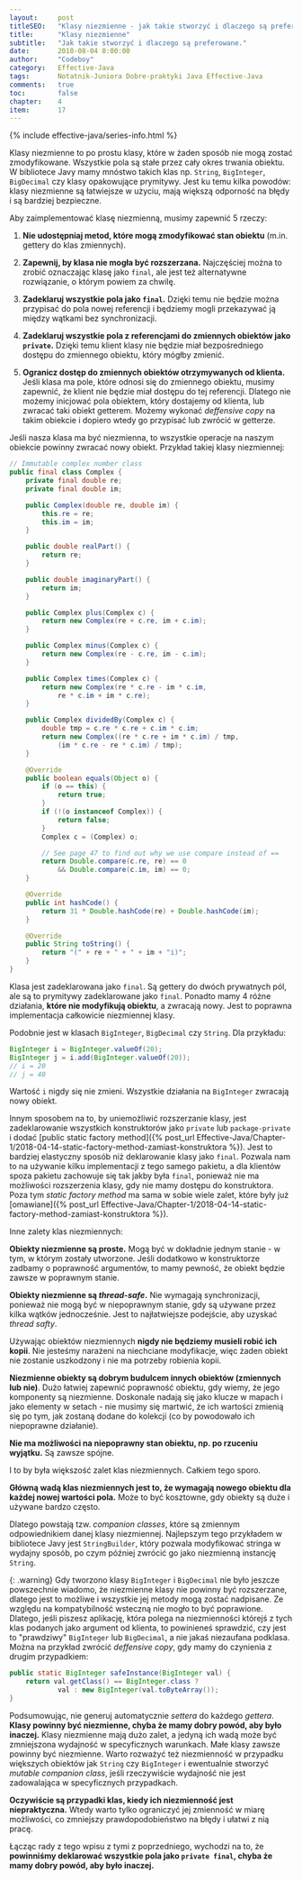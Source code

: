 ```yaml
---
layout:     post
titleSEO:	"Klasy niezmienne - jak takie stworzyć i dlaczego są preferowane"
title:      "Klasy niezmienne"
subtitle:   "Jak takie stworzyć i dlaczego są preferowane."
date:       2018-08-04 8:00:00
author:     "Codeboy"
category:   Effective-Java
tags:	    Notatnik-Juniora Dobre-praktyki Java Effective-Java
comments:   true
toc:        false
chapter:    4
item:       17
---
```


{% include effective-java/series-info.html %}

Klasy niezmienne to po prostu klasy, które w żaden sposób nie mogą zostać zmodyfikowane. Wszystkie pola są stałe przez cały okres trwania obiektu. W bibliotece Javy mamy mnóstwo takich klas np. `String`, `BigInteger`, `BigDecimal` czy klasy opakowujące prymitywy. Jest ku temu kilka powodów: klasy niezmienne są łatwiejsze w użyciu, mają większą odporność na błędy i są bardziej bezpieczne.

Aby zaimplementować klasę niezmienną, musimy zapewnić 5 rzeczy:

1. **Nie udostępniaj metod, które mogą zmodyfikować stan obiektu** (m.in. gettery do klas zmiennych).

2. **Zapewnij, by klasa nie mogła być rozszerzana.** Najczęściej można to zrobić oznaczając klasę jako `final`, ale jest też alternatywne rozwiązanie, o którym powiem za chwilę.

3. **Zadeklaruj wszystkie pola jako `final`.** Dzięki temu nie będzie można przypisać do pola nowej referencji i będziemy mogli przekazywać ją między wątkami bez synchronizacji.

4. **Zadeklaruj wszystkie pola z referencjami do zmiennych obiektów jako `private`.** Dzięki temu klient klasy nie będzie miał bezpośredniego dostępu do zmiennego obiektu, który mógłby zmienić.

5. **Ogranicz dostęp do zmiennych obiektów otrzymywanych od klienta.** Jeśli klasa ma pole, które odnosi się do zmiennego obiektu, musimy zapewnić, że klient nie będzie miał dostępu do tej referencji. Dlatego nie możemy inicjować pola obiektem, który dostajemy od klienta, lub zwracać taki obiekt getterem. Możemy wykonać *deffensive copy* na takim obiekcie i dopiero wtedy go przypisać lub zwrócić w getterze.

Jeśli nasza klasa ma być niezmienna, to wszystkie operacje na naszym obiekcie powinny zwracać nowy obiekt. Przykład takiej klasy niezmiennej:

```java
// Immutable complex number class
public final class Complex {
    private final double re;
    private final double im;

    public Complex(double re, double im) {
        this.re = re;
        this.im = im;
    }

    public double realPart() {
        return re;
    }

    public double imaginaryPart() {
        return im;
    }

    public Complex plus(Complex c) {
        return new Complex(re + c.re, im + c.im);
    }

    public Complex minus(Complex c) {
        return new Complex(re - c.re, im - c.im);
    }

    public Complex times(Complex c) {
        return new Complex(re * c.re - im * c.im,
            re * c.im + im * c.re);
    }

    public Complex dividedBy(Complex c) {
        double tmp = c.re * c.re + c.im * c.im;
        return new Complex((re * c.re + im * c.im) / tmp,
            (im * c.re - re * c.im) / tmp);
    }

    @Override
    public boolean equals(Object o) {
        if (o == this) {
            return true;
        }
        if (!(o instanceof Complex)) {
            return false;
        }
        Complex c = (Complex) o;

        // See page 47 to find out why we use compare instead of ==
        return Double.compare(c.re, re) == 0
            && Double.compare(c.im, im) == 0;
    }

    @Override
    public int hashCode() {
        return 31 * Double.hashCode(re) + Double.hashCode(im);
    }

    @Override
    public String toString() {
        return "(" + re + " + " + im + "i)";
    }
}
```

Klasa jest zadeklarowana jako `final`. Są gettery do dwóch prywatnych pól, ale są to prymitywy zadeklarowane jako `final`. Ponadto mamy 4 różne działania, **które nie modyfikują obiektu**, a zwracają nowy. Jest to poprawna implementacja całkowicie niezmiennej klasy. 

Podobnie jest w klasach `BigInteger`, `BigDecimal` czy `String`. Dla przykładu:

```java
BigInteger i = BigInteger.valueOf(20);
BigInteger j = i.add(BigInteger.valueOf(20));
// i = 20
// j = 40
```
Wartość `i` nigdy się nie zmieni. Wszystkie działania na `BigInteger` zwracają nowy obiekt.

Innym sposobem na to, by uniemożliwić rozszerzanie klasy, jest zadeklarowanie wszystkich konstruktorów jako `private` lub `package-private` i dodać [public static factory method]({% post_url Effective-Java/Chapter-1/2018-04-14-static-factory-method-zamiast-konstruktora %}). Jest to bardziej elastyczny sposób niż deklarowanie klasy jako `final`. Pozwala nam to na używanie kilku implementacji z tego samego pakietu, a dla klientów spoza pakietu zachowuje się tak jakby była `final`, ponieważ nie ma możliwości rozszerzenia klasy, gdy nie mamy dostępu do konstruktora. Poza tym *static factory method* ma sama w sobie wiele zalet, które były już [omawiane]({% post_url Effective-Java/Chapter-1/2018-04-14-static-factory-method-zamiast-konstruktora %}).

Inne zalety klas niezmiennych:

**Obiekty niezmienne są proste.** Mogą być w dokładnie jednym stanie - w tym, w którym zostały utworzone. Jeśli dodatkowo w konstruktorze zadbamy o poprawność argumentów, to mamy pewność, że obiekt będzie zawsze w poprawnym stanie.

**Obiekty niezmienne są *thread-safe*.** Nie wymagają synchronizacji, ponieważ nie mogą być w niepoprawnym stanie, gdy są używane przez kilka wątków jednocześnie. Jest to najłatwiejsze podejście, aby uzyskać *thread safty*.

Używając obiektów niezmiennych **nigdy nie będziemy musieli robić ich kopii**. Nie jesteśmy narażeni na niechciane modyfikacje, więc żaden obiekt nie zostanie uszkodzony i nie ma potrzeby robienia kopii.

**Niezmienne obiekty są dobrym budulcem innych obiektów (zmiennych lub nie)**. Dużo łatwiej zapewnić poprawność obiektu, gdy wiemy, że jego komponenty są niezmienne. Doskonale nadają się jako klucze w mapach i jako elementy w setach - nie musimy się martwić, że ich wartości zmienią się po tym, jak zostaną dodane do kolekcji (co by powodowało ich niepoprawne działanie).

**Nie ma możliwości na niepoprawny stan obiektu, np. po rzuceniu wyjątku.** Są zawsze spójne.

I to by była większość zalet klas niezmiennych. Całkiem tego sporo.

**Główną wadą klas niezmiennych jest to, że wymagają nowego obiektu dla każdej nowej wartości pola.** Może to być kosztowne, gdy obiekty są duże i używane bardzo często.

Dlatego powstają tzw. *companion classes*, które są zmiennym odpowiednikiem danej klasy niezmiennej. Najlepszym tego przykładem w bibliotece Javy jest `StringBuilder`, który pozwala modyfikować stringa w wydajny sposób, po czym później zwrócić go jako niezmienną instancję `String`.

{: .warning}
Gdy tworzono klasy `BigInteger` i `BigDecimal` nie było jeszcze powszechnie wiadomo, że niezmienne klasy nie powinny być rozszerzane, dlatego jest to możliwe i wszystkie jej metody mogą zostać nadpisane. Ze względu na kompatybilność wsteczną nie mogło to być poprawione. Dlatego, jeśli piszesz aplikację, która polega na niezmienności którejś z tych klas podanych jako argument od klienta, to powinieneś sprawdzić, czy jest to "prawdziwy" `BigInteger` lub `BigDecimal`, a nie jakaś niezaufana podklasa.<br>Można na przykład zwrócić *deffensive copy*, gdy mamy do czynienia z drugim przypadkiem:

```java
public static BigInteger safeInstance(BigInteger val) {
    return val.getClass() == BigInteger.class ?
            val : new BigInteger(val.toByteArray());
}
```

Podsumowując, nie generuj automatycznie *settera* do każdego *gettera*. **Klasy powinny być niezmienne, chyba że mamy dobry powód, aby było inaczej.** Klasy niezmienne mają dużo zalet, a jedyną ich wadą może być zmniejszona wydajność w specyficznych warunkach. Małe klasy zawsze powinny być niezmienne. Warto rozważyć też niezmienność w przypadku większych obiektów jak `String` czy `BigInteger` i ewentualnie stworzyć *mutable companion class*, jeśli rzeczywiście wydajność nie jest zadowalająca w specyficznych przypadkach.

**Oczywiście są przypadki klas, kiedy ich niezmienność jest niepraktyczna.** Wtedy warto tylko ograniczyć jej zmienność w miarę możliwości, co zmniejszy prawdopodobieństwo na błędy i ułatwi z nią pracę. 

Łącząc rady z tego wpisu z tymi z poprzedniego, wychodzi na to, że **powinniśmy deklarować wszystkie pola jako `private final`, chyba że mamy dobry powód, aby było inaczej.**